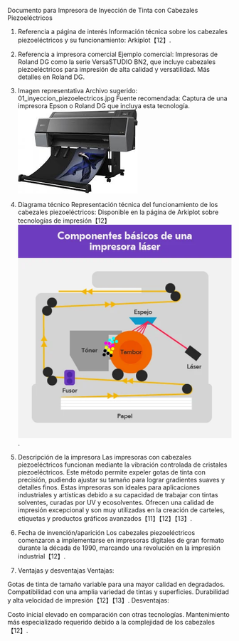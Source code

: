 Documento para Impresora de Inyección de Tinta con Cabezales Piezoeléctricos
1. Referencia a página de interés
Información técnica sobre los cabezales piezoeléctricos y su funcionamiento: Arkiplot【12】.
2. Referencia a impresora comercial
Ejemplo comercial: Impresoras de Roland DG como la serie VersaSTUDIO BN2, que incluye cabezales piezoeléctricos para impresión de alta calidad y versatilidad. Más detalles en Roland DG.
3. Imagen representativa
Archivo sugerido: 01_inyeccion_piezoelectricos.jpg
Fuente recomendada: Captura de una impresora Epson o Roland DG que incluya esta tecnología.![alt text](image-5.png)
4. Diagrama técnico
Representación técnica del funcionamiento de los cabezales piezoeléctricos: Disponible en la página de Arkiplot sobre tecnologías de impresión【12】![alt text](image-6.png).
5. Descripción de la impresora
Las impresoras con cabezales piezoeléctricos funcionan mediante la vibración controlada de cristales piezoeléctricos. Este método permite expeler gotas de tinta con precisión, pudiendo ajustar su tamaño para lograr gradientes suaves y detalles finos. Estas impresoras son ideales para aplicaciones industriales y artísticas debido a su capacidad de trabajar con tintas solventes, curadas por UV y ecosolventes. Ofrecen una calidad de impresión excepcional y son muy utilizadas en la creación de carteles, etiquetas y productos gráficos avanzados【11】【12】【13】.

6. Fecha de invención/aparición
Los cabezales piezoeléctricos comenzaron a implementarse en impresoras digitales de gran formato durante la década de 1990, marcando una revolución en la impresión industrial【12】.

7. Ventajas y desventajas
Ventajas:

Gotas de tinta de tamaño variable para una mayor calidad en degradados.
Compatibilidad con una amplia variedad de tintas y superficies.
Durabilidad y alta velocidad de impresión【12】【13】.
Desventajas:

Costo inicial elevado en comparación con otras tecnologías.
Mantenimiento más especializado requerido debido a la complejidad de los cabezales【12】.